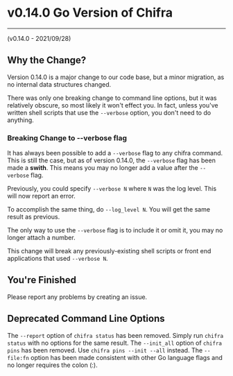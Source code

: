 # v0.14.0 Go Version of Chifra

---

(v0.14.0 - 2021/09/28)

## Why the Change?

Version 0.14.0 is a major change to our code base, but a minor migration, as no internal data structures changed.

There was only one breaking change to command line options, but it was relatively obscure, so most likely it won't effect you. In fact, unless you've written shell scripts that use the `--verbose` option, you don't need to do anything.

### Breaking Change to --verbose flag

It has always been possible to add a `--verbose` flag to any chifra command. This is still the case, but as of version 0.14.0, the `--verbose` flag has been made a **swith**. This means you may no longer add a value after the `--verbose` flag.

Previously, you could specify `--verbose N` where `N` was the log level. This will now report an error.

To accomplish the same thing, do `--log_level N`. You will get the same result as previous.

The only way to use the `--verbose` flag is to include it or omit it, you may no longer attach a number.

This change will break any previously-existing shell scripts or front end applications that used `--verbose N`.

## You're Finished

Please report any problems by creating an issue.

## Deprecated Command Line Options

The `--report` option of `chifra status` has been removed. Simply run `chifra status` with no options for the same result.
The `--init_all` option of `chifra pins` has been removed. Use `chifra pins --init --all` instead.
The `--file:fn` option has been made consistent with other Go language flags and no longer requires the colon (:).